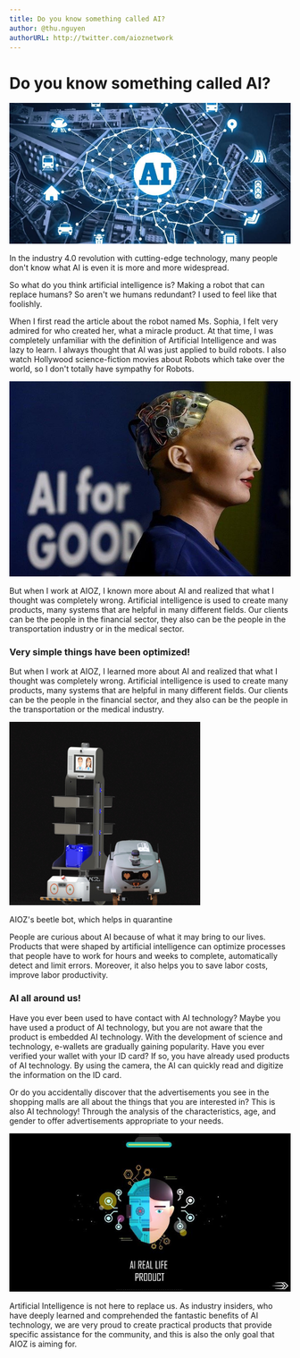 ```yaml
---
title: Do you know something called AI?
author: @thu.nguyen
authorURL: http://twitter.com/aioznetwork
---
```

# Do you know something called AI?

![assets/2021-04-23-do-you-know-AI/cover.jpg](assets/2021-04-23-do-you-know-AI/cover.jpg)
<!--truncate-->

In the industry 4.0 revolution with cutting-edge technology, many people don't know what AI is even it is more and more widespread.

So what do you think artificial intelligence is? Making a robot that can replace humans? So aren't we humans redundant? I used to feel like that foolishly.

When I first read the article about the robot named Ms. Sophia, I felt very admired for who created her, what a miracle product. At that time, I was completely unfamiliar with the definition of Artificial Intelligence and was lazy to learn. I always thought that AI was just applied to build robots. I also watch Hollywood science-fiction movies about Robots which take over the world, so I don't totally have sympathy for Robots.

![assets/2021-04-23-do-you-know-AI/chan-dung-sieu-robot-sophia-tung-tuyen-bo-toi-se-huy-diet-loai-nguoi-4.jpg](assets/2021-04-23-do-you-know-AI/chan-dung-sieu-robot-sophia-tung-tuyen-bo-toi-se-huy-diet-loai-nguoi-4.jpg)

But when I work at AIOZ, I known more about AI and realized that what I thought was completely wrong. Artificial intelligence is used to create many products, many systems that are helpful in many different fields. Our clients can be the people in the financial sector, they also can be the people in the transportation industry or in the medical sector.

### Very simple things have been optimized!

But when I work at AIOZ, I learned more about AI and realized that what I thought was completely wrong. Artificial intelligence is used to create many products, many systems that are helpful in many different fields. Our clients can be the people in the financial sector, and they also can be the people in the transportation or the medical industry.

![assets/2021-04-23-do-you-know-AI/Untitled-5-2.png](assets/2021-04-23-do-you-know-AI/Untitled-5-2.png)

AIOZ's beetle bot, which helps in quarantine

People are curious about AI because of what it may bring to our lives. Products that were shaped by artificial intelligence can optimize processes that people have to work for hours and weeks to complete, automatically detect and limit errors. Moreover, it also helps you to save labor costs, improve labor productivity.

### AI all around us!

Have you ever been used to have contact with AI technology? Maybe you have used a product of AI technology, but you are not aware that the product is embedded AI technology. With the development of science and technology, e-wallets are gradually gaining popularity. Have you ever verified your wallet with your ID card? If so, you have already used products of AI technology. By using the camera, the AI can quickly read and digitize the information on the ID card.

Or do you accidentally discover that the advertisements you see in the shopping malls are all about the things that you are interested in? This is also AI technology! Through the analysis of the characteristics, age, and gender to offer advertisements appropriate to your needs.

![assets/2021-04-23-do-you-know-AI/3c4d4a188a8c505d68892c288b2ac1dc.jpg](assets/2021-04-23-do-you-know-AI/3c4d4a188a8c505d68892c288b2ac1dc.jpg)

Artificial Intelligence is not here to replace us.  As industry insiders, who have deeply learned and comprehended the fantastic benefits of AI technology, we are very proud to create practical products that provide specific assistance for the community, and this is also the only goal that AIOZ is aiming for.
